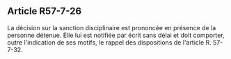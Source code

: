 Article R57-7-26
----
La décision sur la sanction disciplinaire est prononcée en présence de la
personne détenue. Elle lui est notifiée par écrit sans délai et doit comporter,
outre l'indication de ses motifs, le rappel des dispositions de l'article R.
57-7-32.
